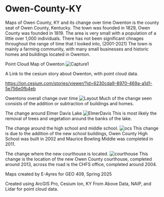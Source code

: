 # Owen-County-KY
Maps of Owen County, KY and its change over time
Owenton is the county seat of Owen County, Kentucky. The town was founded in 1829, Owen County was founded in 1819. The area is very small with a population of a little over 1,000 individuals. There has not been significant chnages throughout the range of time that I looked into, (2001-2021) The town is mainly a farming community, with many small businesses and historic homes and buildings located in Owenton.

Point Cloud Map of Owenton ![Capture1](https://github.com/user-attachments/assets/bcff153a-f743-4441-aa11-e8d6f151bde4)


A Link to the cesium story about Owenton, with point cloud data.


https://ion.cesium.com/stories/viewer/?id=6230cda9-8970-469a-a1d1-5e756e0fb4eb

Owentons overall change over time ![Layout](https://github.com/user-attachments/assets/9ad83584-7e5e-4bba-add4-76ef08187eae)
Much of the change seen consists of the addition or subtraction of buildings and homes.

The change around Elmer Davis Lake ![ElmerDavis](https://github.com/user-attachments/assets/88081b98-d48c-4e8d-9c03-0f9bfa72f501)
This is most likely the removal of trees and vegetation around the banks of the lake.

The change around the high school and middle school. ![ocs](https://github.com/user-attachments/assets/1ff743b1-98f7-4cff-930b-33a53f4b042d)
This change is due to the addition of the new school buildings, Owen County High School was built in 2002 and Maurice Bowling Middle was completed in 2011.

The change where the new courthouse is located. ![courthouse](https://github.com/user-attachments/assets/75021c83-3aa0-466a-9ca5-ca95a78236b0)
This change is the location of the new Owen County courthouse, completed around 2013, across the road is the CHFS office, completed around 2004.

Maps created by E-Ayres for GEO 409, Spring 2025

Created using ArcGIS Pro, Cesium Ion, KY From Above Data, NAIP, and Lidar for point cloud data.
